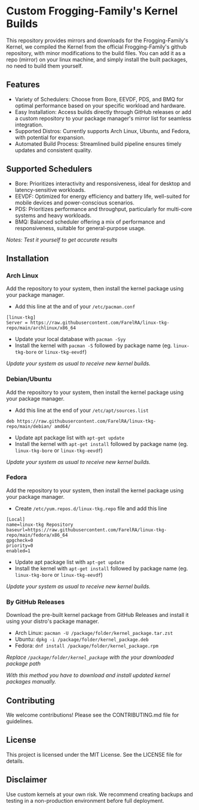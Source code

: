 
# Custom Frogging-Family's Kernel Builds

This repository provides mirrors and downloads for the Frogging-Family's Kernel, we compiled the Kernel from the official Frogging-Family's github repository, with minor modifications to the build files. You can add it as a repo (mirror) on your linux machine, and simply install the built packages, no need to build them yourself.

## Features

- Variety of Schedulers: Choose from Bore, EEVDF, PDS, and BMQ for optimal performance based on your specific workload and hardware.
- Easy Installation: Access builds directly through GitHub releases or add a custom repository to your package manager's mirror list for seamless integration.
- Supported Distros: Currently supports Arch Linux, Ubuntu, and Fedora, with potential for expansion.
- Automated Build Process: Streamlined build pipeline ensures timely updates and consistent quality.

## Supported Schedulers

- Bore: Prioritizes interactivity and responsiveness, ideal for desktop and latency-sensitive workloads.
- EEVDF: Optimized for energy efficiency and battery life, well-suited for mobile devices and power-conscious scenarios.
- PDS: Prioritizes performance and throughput, particularly for multi-core systems and heavy workloads.
- BMQ: Balanced scheduler offering a mix of performance and responsiveness, suitable for general-purpose usage.

*Notes: Test it yourself to get accurate results*

## Installation

### Arch Linux

Add the repository to your system, then install the kernel package using your package manager.

- Add this line at the and of your `/etc/pacman.conf`
```
[linux-tkg]
Server = https://raw.githubusercontent.com/FarelRA/linux-tkg-repo/main/archlinux/x86_64
```
- Update your local database with `pacman -Syy`
- Install the kernel with `pacman -S` followed by package name (eg. `linux-tkg-bore` or `linux-tkg-eevdf`)

*Update your system as usual to receive new kernel builds.*

### Debian/Ubuntu

Add the repository to your system, then install the kernel package using your package manager.

- Add this line at the end of your `/etc/apt/sources.list`
```
deb https://raw.githubusercontent.com/FarelRA/linux-tkg-repo/main/debian/ amd64/
```
- Update apt package list with `apt-get update`
- Install the kernel with `apt-get install` followed by package name (eg. `linux-tkg-bore` or `linux-tkg-eevdf`)

*Update your system as usual to receive new kernel builds.*

### Fedora

Add the repository to your system, then install the kernel package using your package manager.

- Create `/etc/yum.repos.d/linux-tkg.repo` file and add this line
```
[Local]
name=linux-tkg Repository
baseurl=https://raw.githubusercontent.com/FarelRA/linux-tkg-repo/main/fedora/x86_64
gpgcheck=0
priority=0
enabled=1
```
- Update apt package list with `apt-get update`
- Install the kernel with `apt-get install` followed by package name (eg. `linux-tkg-bore` or `linux-tkg-eevdf`)

*Update your system as usual to receive new kernel builds.*

### By GitHub Releases

Download the pre-built kernel package from GitHub Releases and install it using your distro's package manager.

- Arch Linux: `pacman -U /package/folder/kernel_package.tar.zst`
- Ubuntu: `dpkg -i /package/folder/kernel_package.deb`
- Fedora: `dnf install /package/folder/kernel_package.rpm`

*Replace `/package/folder/kernel_package` with the your downloaded package path*

*With this method you have to download and install updated kernel packages manually.*

## Contributing

We welcome contributions! Please see the CONTRIBUTING.md file for guidelines.

## License

This project is licensed under the MIT License. See the LICENSE file for details.

## Disclaimer

Use custom kernels at your own risk. We recommend creating backups and testing in a non-production environment before full deployment.